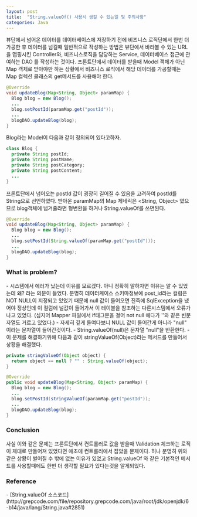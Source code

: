 ```yaml
---
layout: post
title:  "String.valueOf() 사용시 생길 수 있는일 및 주의사항"
categories: Java
---
```



뷰단에서 넘어온 데이터를 데이터베이스에 저장하기 전에 비즈니스 로직단에서 한번 더 가공한 후 데이터를 넘길때 일반적으로 작성하는 방법은 뷰단에서 바라볼 수 있는 URL을 맵핑시킨 Controller와, 비즈니스로직을 담당하는 Service, 데이터베이스 접근에 관여하는 DAO 를 작성하는 것이다. 프론트단에서 데이터를 받을때 Model 객체가 아닌 Map 객체로 받아야만 하는 상황에서 비즈니스 로직에서 해당 데이터를 가공할때는 Map 컬렉션 클래스의 get메서드를 사용해야 한다. 

```java
@Override
void updateBlog(Map<String, Object> paramMap) {
  Blog blog = new Blog();
  ...
  blog.setPostId(paramMap.get("postId"));
  ...
  blogDAO.updateBlog(blog);
}
```

Blog라는 Model이 다음과 같이 정의되어 있다고하자.

```java
class Blog {
  private String postId;
  private String postName;
  private String postCategory;
  private String postContent;
  ...
}
```

프론트단에서 넘어오는 postId 값이 굉장히 길어질 수 있음을 고려하여 postId를 String으로 선언하였다. 받아온 paramMap의 Map 제네릭은 <String, Object> 였으므로 blog객체에 넘겨줄라면 형변환을 하거나 String.valueOf를 쓰면된다.

```java
@Override
void updateBlog(Map<String, Object> paramMap) {
  Blog blog = new Blog();
  ...
  blog.setPostId(String.valueOf(paramMap.get("postId")));
  ...
  blogDAO.updateBlog(blog);
}
```


<h3>What is problem?</h3>
- 시스템에서 에러가 났는데 이유를 모르겠다. 아니 정확히 말하자면 이유는 알 수 있었는데 왜? 라는 의문이 들었다. 분명히 데이터케이스 스키마정보에 post_id라는 컬럼은 NOT NULL이 지정되고 있었기 때문에 null 값이 들어오면 진즉에 SqlException을 냈어야 정상인데 이 컬럼에 널값이 들어가서 이 테이블을 참조하는 다른시스템에서 오류가 나고 있었다. (심지어 Mapper 파일에서 if태그문을 걸어 not null 에다가 ''와 같은 빈문자열도 거르고 있었다.)
- 자세히 깊게 들여다보니 NULL 값이 들어간게 아니라 "null" 이라는 문자열이 들어간것이다.
- String.valueOf(null)은 문자열 "null"을 반환한다. 
- 이 문제를 해결하기위해 다음과 같이 stringValueOf(Object)라는 메서드를 만들어서 상황을 해결했다.

```java
private stringValueOf(Object object) {
  return object == null ? "" : String.valueOf(object);
}

@Override
public void updateBlog(Map<String, Object> paramMap) {
  Blog blog = new Blog();
  ...
  blog.setPostId(stringValueOf(paramMap.get("postId"));
  ...
  blogDAO.updateBlog(blog);
}
```


<h3>Conclusion</h3>
사실 이와 같은 문제는 프론트단에서 컨트롤러로 값을 받을때 Validation 체크하는 로직이 제대로 만들어져 있었다면 애초에 컨트롤러에서 잡았을 문제이다. 허나 분명히 위와 같은 상황이 벌어질 수 밖에 없는 이유가 있었고 String.valueOf 와 같은 기본적인 메서드를 사용할때에도 한번 더 생각할 필요가 있다는것을 알게되었다.



<h3>Reference</h3>
- [String.valueOf 소스코드](http://grepcode.com/file/repository.grepcode.com/java/root/jdk/openjdk/6-b14/java/lang/String.java#2851)

